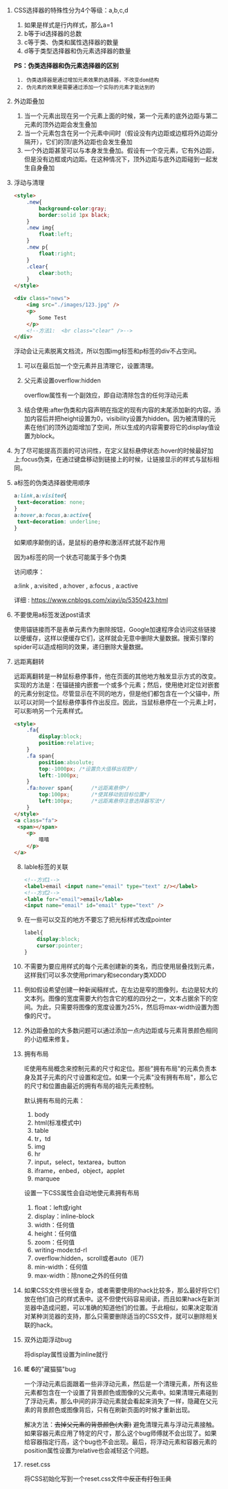 1. CSS选择器的特殊性分为4个等级：a,b,c,d

   1. 如果是样式是行内样式，那么a=1
   2. b等于id选择器的总数
   3. c等于类、伪类和属性选择器的数量
   4. d等于类型选择器和伪元素选择器的数量

   **PS：伪类选择器和伪元素选择器的区别**

    	1. 伪类选择器是通过增加元素效果的选择器，不改变dom结构
   		2. 伪元素的效果是需要通过添加一个实际的元素才能达到的

2. 外边距叠加

   1. 当一个元素出现在另一个元素上面的时候，第一个元素的底外边距与第二元素的顶外边距会发生叠加
   2. 当一个元素包含在另一个元素中间时（假设没有内边距或边框将外边距分隔开），它们的顶/底外边距也会发生叠加
   3. 一个外边距甚至可以与本身发生叠加。假设有一个空元素，它有外边距，但是没有边框或内边距。在这种情况下，顶外边距与底外边距碰到一起发生自身叠加

3. 浮动与清理

   ```html
   <style>
       .new{
           background-color:gray;
           border:solid 1px black;
       }
       .new img{
           float:left;
       }
       .new p{
           float:right;
       }
       .clear{
           clear:both;
       }
   </style>

   <div class="news">
       <img src="./images/123.jpg" />
       <p>
           Some Test
       </p>
       <!--方法1:  <br class="clear" />-->
   </div>
   ```

   浮动会让元素脱离文档流，所以包围img标签和p标签的div不占空间。

   1. 可以在最后加一个空元素并且清理它，设置清理。

   2. 父元素设置overflow:hidden

      overflow属性有一个副效应，即自动清除包含的任何浮动元素

   3. 结合使用:after伪类和内容声明在指定的现有内容的末尾添加新的内容。添加内容后并把height设置为0，visibility设置为hidden。因为被清理的元素在他们的顶外边距增加了空间，所以生成的内容需要将它的display值设置为block。

4. 为了尽可能提高页面的可访问性，在定义鼠标悬停状态:hover的时候最好加上:focus伪类，在通过键盘移动到链接上的时候，让链接显示的样式与鼠标相同。

5. a标签的伪类选择器使用顺序

   ```css
   a:link,a:visited{
   	text-decoration: none;
   }
   a:hover,a:focus,a:active{
   	text-decoration: underline;
   }
   ```

   如果顺序颠倒的话，是鼠标的悬停和激活样式就不起作用

   因为a标签的同一个状态可能属于多个伪类

   访问顺序：

   a:link , a:visited , a:hover , a:focus , a:active

   详细 : https://www.cnblogs.com/xiayi/p/5350423.html

6. 不要使用a标签发送post请求

   使用锚链接而不是表单元素作为删除按钮，Google加速程序会访问这些链接以便缓存，这样以便缓存它们，这样就会无意中删除大量数据。搜索引擎的spider可以造成相同的效果，递归删除大量数据。

7. 远距离翻转

   远距离翻转是一种鼠标悬停事件，他在页面的其他地方触发显示方式的改变。实现的方法是：在锚链接内嵌套一个或多个元素；然后，使用绝对定位对嵌套的元素分别定位。尽管显示在不同的地方，但是他们都包含在一个父锚中，所以可以对同一个鼠标悬停事件作出反应。因此，当鼠标悬停在一个元素上时，可以影响另一个元素样式。

   ```html
   <style>
       .fa{
           display:block;
           position:relative;
       }
       .fa span{
           position:absolute;
           top:-1000px;	/*设置负大值移出视野*/
           left:-1000px;
       }
       .fa:hover span{		/*远距离悬停*/
           top:100px;		/*使其移动到目标位置*/
           left:100px;		/*远距离悬停注意选择器写法*/
       }
   </style>
   <a class="fa">
   	<span></span>
       <p>
           嘻嘻
       </p>
   </a>
   ```
   8. lable标签的关联

      ```html
      <!--方式1-->
      <label>email <input name="email" type="text" z/></label>
      <!--方式2-->
      <lable for="email">email</lable>
      <input name="email" id="email" type="text" />
      ```

   9. 在一些可以交互的地方不要忘了把光标样式改成pointer

      ```css
      label{
          display:block;
          cursor:pointer;
      }
      ```

   10. 不需要为要应用样式的每个元素创建新的类名，而应使用层叠找到元素，这样我们可以多次使用primary和secondary类XDDD

   11. 例如假设希望创建一种新闻稿样式，在左边是窄的图像列，右边是较大的文本列。图像的宽度需要大约包含它的框的四分之一，文本占据余下的空间。为此，只需要将图像的宽度设置为25%，然后将max-width设置为图像的尺寸。

   12. 外边距叠加的大多数问题可以通过添加一点内边距或与元素背景颜色相同的小边框来修复。

   13. 拥有布局

       IE使用布局概念来控制元素的尺寸和定位。那些"拥有布局"的元素负责本身及其子元素的尺寸设置和定位。如果一个元素"没有拥有布局"，那么它的尺寸和位置由最近的拥有布局的祖先元素控制。

       默认拥有布局的元素：

       1. body
       2. html(标准模式中)
       3. table
       4. tr，td
       5. img
       6. hr
       7. input，select，textarea，button
       8. iframe，enbed，object，applet
       9. marquee

       设置一下CSS属性会自动地使元素拥有布局

       1. float：left或right
       2. display：inline-block
       3. width：任何值
       4. height：任何值
       5. zoom：任何值
       6. writing-mode:td-rl
       7. overflow:hidden，scroll或者auto（IE7)
       8. min-width：任何值
       9. max-width：除none之外的任何值

   14. 如果CSS文件很长很复杂，或者需要使用的hack比较多，那么最好将它们放在他们自己的样式表中。这不但使代码容易阅读，而且如果hack在新浏览器中造成问题，可以准确的知道他们的位置。于此相似，如果决定取消对某种浏览器的支持，那么只需要删除适当的CSS文件，就可以删除相关联的hack。

   15. 双外边距浮动bug

       将display属性设置为inline就行

   16. **IE 6**的"藏猫猫"bug

       一个浮动元素后面跟着一些非浮动元素，然后是一个清理元素，所有这些元素都包含在一个设置了背景颜色或图像的父元素中。如果清理元素碰到了浮动元素，那么中间的非浮动元素就会看起来消失了一样，隐藏在父元素的背景颜色或图像背后，只有在刷新页面的时候才重新出现。

       解决方法：~~去掉父元素的背景颜色(大雾)~~ 避免清理元素与浮动元素接触。如果容器元素应用了特定的尺寸，那么这个bug师傅就不会出现了。如果给容器指定行高，这个bug也不会出现。最后，将浮动元素和容器元素的position属性设置为relative也会减轻这个问题。

   17. reset.css

       将CSS初始化写到一个reset.css文件中~~反正有打包工具~~

       ​